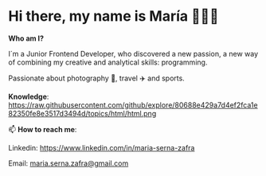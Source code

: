 # Hi there, my name is María 👩🏻‍💻

**Who am I?**

I´m a Junior Frontend Developer, who discovered a new passion, a new way of combining my creative and analytical skills: programming. 

Passionate about photography 📸, travel :airplane: and sports.


**Knowledge**:
https://raw.githubusercontent.com/github/explore/80688e429a7d4ef2fca1e82350fe8e3517d3494d/topics/html/html.png




📫 **How to reach me**:

Linkedin: https://www.linkedin.com/in/maria-serna-zafra

Email: maria.serna.zafra@gmail.com




